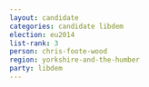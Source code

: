 ```yaml
---
layout: candidate
categories: candidate libdem
election: eu2014
list-rank: 3
person: chris-foote-wood
region: yorkshire-and-the-humber
party: libdem
---
```

